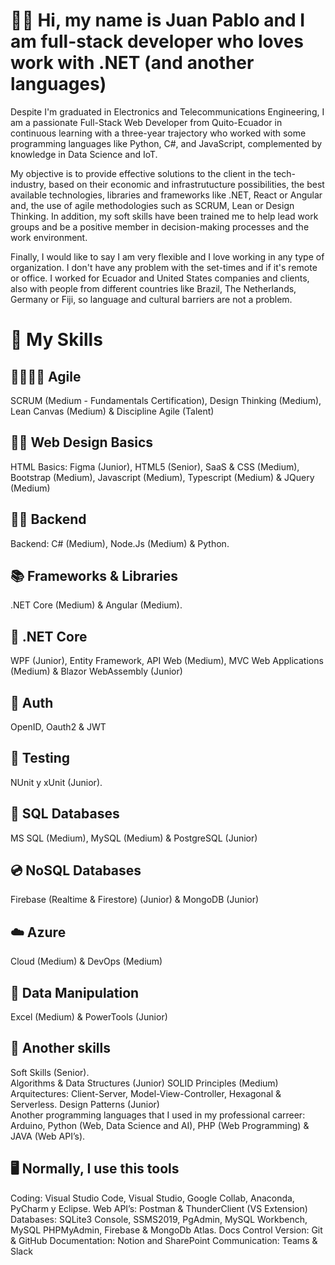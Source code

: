 # 👋✨ Hi, my name is Juan Pablo and I am full-stack developer who loves work with .NET (and another languages)

Despite I'm graduated in Electronics and Telecommunications Engineering, I am a passionate Full-Stack Web Developer from Quito-Ecuador in continuous learning with a three-year trajectory who worked with some programming languages like Python, C#, and JavaScript, complemented by knowledge in Data Science and IoT.

My objective is to provide effective solutions to the client in the tech-industry, based on their economic and infrastrutucture possibilities, the best available technologies, libraries and frameworks like .NET, React or Angular and, the use of agile methodologies such as SCRUM, Lean or Design Thinking. In addition, my soft skills have been trained me to help lead work groups and be a positive member in decision-making processes and the work environment.

Finally, I would like to say I am very flexible and I love working in any type of organization. I don't have any problem with the set-times and if it's remote or office. I worked for Ecuador and United States companies and clients, also with people from different countries like Brazil, The Netherlands, Germany or Fiji, so language and cultural barriers are not a problem.

# 💪 My Skills 
## 📅🧑🏽‍💼 Agile
SCRUM (Medium - Fundamentals Certification), Design Thinking (Medium), Lean Canvas (Medium) & Discipline Agile (Talent)

## 📱🎨 Web Design Basics
HTML Basics: Figma (Junior), HTML5 (Senior), SaaS & CSS (Medium), Bootstrap (Medium), Javascript (Medium), Typescript (Medium) & JQuery (Medium)

## 🤔🧠 Backend
Backend: C# (Medium), Node.Js (Medium) & Python.

## 📚 Frameworks & Libraries 
.NET Core (Medium) & Angular (Medium).

## 💜 .NET Core
WPF (Junior), Entity Framework, API Web (Medium),  MVC Web Applications (Medium) & Blazor WebAssembly (Junior)

## 🔐 Auth
OpenID, Oauth2 & JWT

## 🧪 Testing
NUnit y xUnit (Junior).

## 💽 SQL Databases
MS SQL (Medium), MySQL (Medium) & PostgreSQL (Junior)

## 💿 NoSQL Databases
Firebase (Realtime & Firestore) (Junior) & MongoDB (Junior)

## ☁️ Azure
Cloud (Medium) & DevOps (Medium)

## 📝 Data Manipulation
Excel (Medium) & PowerTools (Junior)

## 🌱 Another skills
Soft Skills (Senior).
</br>
Algorithms & Data Structures (Junior)
SOLID Principles (Medium)
Arquitectures: Client-Server, Model-View-Controller, Hexagonal & Serverless. 
Design Patterns (Junior)
</br>
Another programming languages that I used in my professional carreer: Arduino, Python (Web, Data Science and AI), PHP (Web Programming) & JAVA (Web API’s).

## 🖥️ Normally, I use this tools
Coding: Visual Studio Code, Visual Studio, Google Collab, Anaconda, PyCharm y Eclipse.
Web API’s: Postman & ThunderClient (VS Extension)
Databases: SQLite3 Console, SSMS2019, PgAdmin, MySQL Workbench, MySQL PHPMyAdmin, Firebase & MongoDb Atlas.
Docs Control Version: Git & GitHub
Documentation:  Notion and SharePoint
Communication: Teams & Slack
